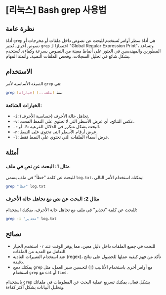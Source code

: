 # [리눅스] Bash grep 사용법

## نظرة عامة
أداة `grep` هي أداة سطر أوامر تُستخدم للبحث عن نصوص داخل ملفات أو مخرجات أو نصوص أخرى. تُعتبر `grep` اختصارًا لـ "Global Regular Expression Print"، وتساعد المطورين والمهندسين في العثور على أنماط معينة من النصوص بسرعة وكفاءة. تُستخدم بشكل شائع في تحليل السجلات، وفحص الملفات النصية، وأتمتة المهام.

## الاستخدام
الصيغة الأساسية لأمر `grep` هي:

```bash
grep [خيارات] نمط [ملف...]
```

### الخيارات الشائعة:
- `-i`: تجاهل حالة الأحرف (حساسية الأحرف).
- `-v`: عكس النتائج، أي عرض الأسطر التي لا تحتوي على النمط المحدد.
- `-r` أو `-R`: البحث بشكل متكرر في الدلائل الفرعية.
- `-n`: عرض أرقام الأسطر التي تحتوي على النمط.
- `-l`: عرض أسماء الملفات التي تحتوي على النمط فقط.

## أمثلة
### مثال 1: البحث عن نص في ملف
للبحث عن كلمة "خطأ" في ملف يسمى `log.txt`، يمكنك استخدام الأمر التالي:

```bash
grep "خطأ" log.txt
```

### مثال 2: البحث عن نص مع تجاهل حالة الأحرف
للبحث عن كلمة "تحذير" في ملف مع تجاهل حالة الأحرف، يمكنك استخدام:

```bash
grep -i "تحذير" log.txt
```

## نصائح
- استخدم الخيار `-r` للبحث في جميع الملفات داخل دليل معين، مما يوفر الوقت عند التعامل مع العديد من الملفات.
- عند استخدام التعبيرات العادية (regex)، تأكد من فهم كيفية عملها للحصول على نتائج دقيقة.
- يمكنك دمج `grep` مع أوامر أخرى باستخدام الأنابيب (`|`) لتحسين سير العمل، مثل استخدام `grep` مع `cat` أو `find`.

باستخدام `grep` بشكل فعال، يمكنك تسريع عملية البحث عن المعلومات في ملفاتك وتحليل البيانات بشكل أكثر كفاءة.